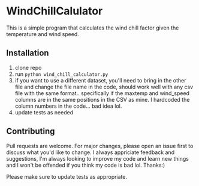 # WindChillCalulator

This is a simple program that calculates the wind chill factor given the temperature and wind speed.

## Installation
1. clone repo
2. run `python wind_chill_calculator.py`
3. if you want to use a different dataset, you'll need to bring in the other file and change the file name in the code, should work well with any csv file with the same format.. specifically if the maxtemp and wind_speed columns are in the same positions in the CSV as mine. I hardcoded the column numbers in the code... bad idea lol.
4. update tests as needed

## Contributing
Pull requests are welcome. For major changes, please open an issue first to discuss what you'd like to change.
I always appriciate feedback and suggestions, I'm always looking to improve my code and learn new things and I won't be offended if you think my code is bad lol. Thanks:) 

Please make sure to update tests as appropriate.

